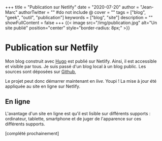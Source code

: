 +++
title = "Publication sur Netlify"
date = "2020-07-20"
author = "Jean-Marc"
authorTwitter = "" #do not include @
cover = ""
tags = ["blog", "geek", "outil", "publication"]
keywords = ["blog", "site"]
description = ""
showFullContent = false
+++
{{< image src="/img/publication.jpg" alt="Un site publié" position="center" style="border-radius: 8px;" >}}

# Publication sur Netfily

Mon blog construit avec [Hugo](https://gohugo.io/) est publié sur Netlify. Ainsi, il est accessible et visible par tous. Je suis passé d'un blog local à un blog public.
Les sources sont déposées sur [Github](https://github.com/jeanmarc-blog/projet-de-blog),

Le projet peut donc démarrer maintenant en *live*. Youpi ! La mise à jour été appliquée au site en ligne sur Netlify.

## En ligne

L'avantage d'un site en ligne est qu'il est lisible sur différents supports : ordinateur, tablette, smartphone et de juger de l'apparence sur ces différents supports.



[complété prochainement]